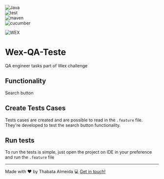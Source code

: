 
![Java](https://img.shields.io/badge/BuildWith-JAVA-red)  
![test](https://img.shields.io/badge/selenium-tests-green)  
![maven](https://img.shields.io/badge/maven-4.0-blue)  
![cucumber](https://img.shields.io/badge/cucumber-DB-green)  
  
 
![WEX](https://www.wexinc.com/wp-content/uploads/2018/08/logo-WEX.png)  
  
  
# Wex-QA-Teste  
QA engineer tasks part of Wex challenge   
  
## Functionality
Search button

## Create Tests Cases  
  
Tests cases are created and are possible to read in the ``.feature`` file. They're developed to test the search button functionality.  
  
## Run tests 

To run the tests is simple, just open the project on IDE in your preference and run the ``.feature`` file  

--- 
Made with ❤️ by Thabata Almeida :computer: [Get in touch!](https://www.linkedin.com/in/thabataalmeida/)
